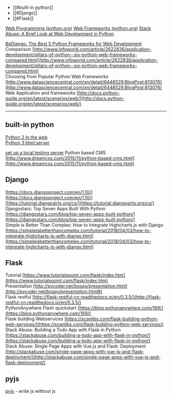 
- [[#built-in python]]
- [[#Django]]
- [[#Flask]]


[Web Programming (python.org)](https://wiki.python.org/moin/WebProgramming)
[Web Frameworks (python.org)](https://wiki.python.org/moin/WebFrameworks/)
[Stack Abuse: A Brief Look at Web Development in Python](https://stackabuse.com/a-brief-look-at-web-development-in-python/)  


[BeDjango: The Best 5 Python Frameworks for Web Development](https://www.bedjango.com/blog/Best-5-python-frameworks-web-development/)
Comparison [http://www.infoworld.com/article/2622836/application-development/pillars-of-python--six-python-web-frameworks-compared.html](http://www.infoworld.com/article/2622836/application-development/pillars-of-python--six-python-web-frameworks-compared.html)  
Choosing from Popular Python Web Frameworks [http://www.datasciencecentral.com/xn/detail/6448529:BlogPost:813076](http://www.datasciencecentral.com/xn/detail/6448529:BlogPost:813076)  
Web Application and frameworks [http://docs.python-guide.org/en/latest/scenarios/web/](http://docs.python-guide.org/en/latest/scenarios/web/)  

---

## built-in python
  
[Python 2 in the web](https://docs.python.org/2/howto/webservers.html)  
[Python 3 html.server](https://docs.python.org/3.6/library/http.server.html?highlight=server#http.server.BaseHTTPRequestHandler.server)  

[set up a local testing server](https://developer.mozilla.org/en-US/docs/Learn/Common_questions/set_up_a_local_testing_server)
Python based CMS [http://www.dreamcss.com/2015/11/python-based-cms.html](http://www.dreamcss.com/2015/11/python-based-cms.html)  


## Django

  
[https://docs.djangoproject.com/en/1.10/](https://docs.djangoproject.com/en/1.10/)  
[https://tutorial.djangogirls.org/cs/](https://tutorial.djangogirls.org/cs/)  
Djangostars: Top Seven Apps Built With Python [https://djangostars.com/blog/top-seven-apps-built-python/](https://djangostars.com/blog/top-seven-apps-built-python/)  
Simple is Better Than Complex: How to Integrate Highcharts.js with Django [https://simpleisbetterthancomplex.com/tutorial/2018/04/03/how-to-integrate-highcharts-js-with-django.html](https://simpleisbetterthancomplex.com/tutorial/2018/04/03/how-to-integrate-highcharts-js-with-django.html)  
  

## Flask

  
Tutorial [https://www.tutorialspoint.com/flask/index.htm](https://www.tutorialspoint.com/flask/index.htm)  
Presentation [http://pycoder.net/bospy/presentation.html](http://pycoder.net/bospy/presentation.html#)  
Flask restful [http://flask-restful-cn.readthedocs.io/en/0.3.5/](http://flask-restful-cn.readthedocs.io/en/0.3.5/)  
PythonAnywhere Flash quickstart [https://blog.pythonanywhere.com/169/](https://blog.pythonanywhere.com/169/)  
Flask building Webservices [https://scanlibs.com/flask-building-python-web-services/](https://scanlibs.com/flask-building-python-web-services/)  
Stack Abuse: Building a Todo App with Flask in Python [https://stackabuse.com/building-a-todo-app-with-flask-in-python/](https://stackabuse.com/building-a-todo-app-with-flask-in-python/)  
Stack Abuse: Single Page Apps with Vue.js and Flask: Deployment [http://stackabuse.com/single-page-apps-with-vue-js-and-flask-deployment/](http://stackabuse.com/single-page-apps-with-vue-js-and-flask-deployment/)


## pyjs

[pyjs](http://pyjs.org/) - write js without js

